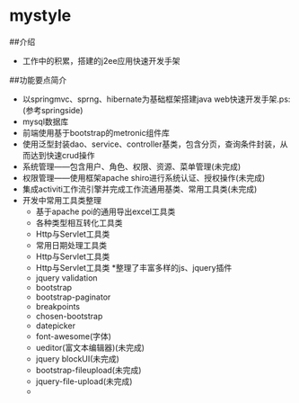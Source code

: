 mystyle
=======

##介绍
* 工作中的积累，搭建的j2ee应用快速开发手架

##功能要点简介

* 以springmvc、sprng、hibernate为基础框架搭建java web快速开发手架.ps:(参考springside)
* mysql数据库
* 前端使用基于bootstrap的metronic组件库
* 使用泛型封装dao、service、controller基类，包含分页，查询条件封装，从而达到快速crud操作
* 系统管理——包含用户、角色、权限、资源、菜单管理(未完成)
* 权限管理——使用框架apache shiro进行系统认证、授权操作(未完成)
* 集成activiti工作流引擎并完成工作流通用基类、常用工具类(未完成)
* 开发中常用工具类整理
	* 基于apache poi的通用导出excel工具类
	* 各种类型相互转化工具类
	* Http与Servlet工具类
	* 常用日期处理工具类
	* Http与Servlet工具类
	* Http与Servlet工具类
*整理了丰富多样的js、jquery插件
	* jquery validation
	* bootstrap
	* bootstrap-paginator
	* breakpoints
	* chosen-bootstrap
	* datepicker
	* font-awesome(字体)
	* ueditor(富文本编辑器)(未完成)
	* jquery blockUI(未完成)
	* bootstrap-fileupload(未完成)
	* jquery-file-upload(未完成)
	* 
